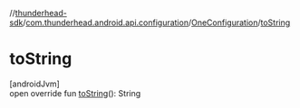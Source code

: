 //[thunderhead-sdk](../../../index.md)/[com.thunderhead.android.api.configuration](../index.md)/[OneConfiguration](index.md)/[toString](to-string.md)

# toString

[androidJvm]\
open override fun [toString](to-string.md)(): String
